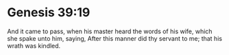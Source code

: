 # Genesis 39:19

And it came to pass, when his master heard the words of his wife, which she spake unto him, saying, After this manner did thy servant to me; that his wrath was kindled.